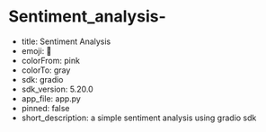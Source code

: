 # Sentiment_analysis-
- title: Sentiment Analysis
- emoji: 🏃
- colorFrom: pink
- colorTo: gray
- sdk: gradio
- sdk_version: 5.20.0
- app_file: app.py
- pinned: false
- short_description: a simple sentiment analysis using gradio sdk
